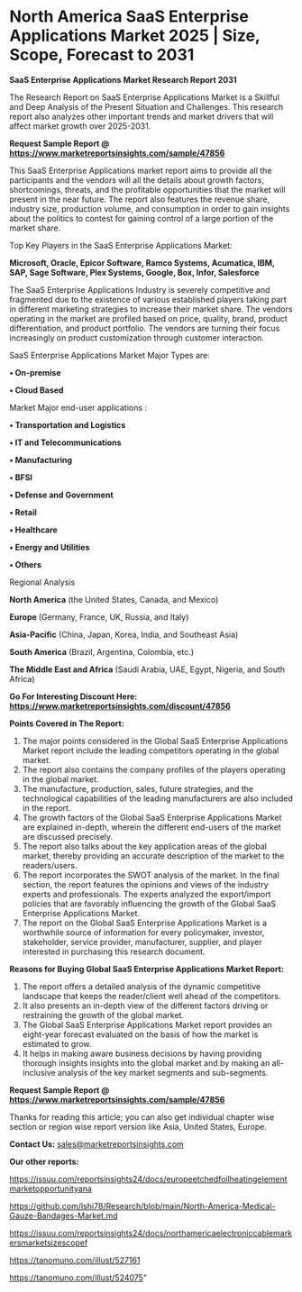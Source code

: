 # North America SaaS Enterprise Applications Market 2025 | Size, Scope, Forecast to 2031

<strong>SaaS Enterprise Applications Market Research Report 2031</strong>

The Research Report on SaaS Enterprise Applications Market is a Skillful and Deep Analysis of the Present Situation and Challenges. This research report also analyzes other important trends and market drivers that will affect market growth over 2025-2031.

<strong>Request Sample Report @ <a href=https://www.marketreportsinsights.com/sample/47856>https://www.marketreportsinsights.com/sample/47856</a></strong>

This SaaS Enterprise Applications market report aims to provide all the participants and the vendors will all the details about growth factors, shortcomings, threats, and the profitable opportunities that the market will present in the near future. The report also features the revenue share, industry size, production volume, and consumption in order to gain insights about the politics to contest for gaining control of a large portion of the market share.

Top Key Players in the SaaS Enterprise Applications Market:

<strong>Microsoft, Oracle, Epicor Software, Ramco Systems, Acumatica, IBM, SAP, Sage Software, Plex Systems, Google, Box, Infor, Salesforce</strong>

The SaaS Enterprise Applications Industry is severely competitive and fragmented due to the existence of various established players taking part in different marketing strategies to increase their market share. The vendors operating in the market are profiled based on price, quality, brand, product differentiation, and product portfolio. The vendors are turning their focus increasingly on product customization through customer interaction.

SaaS Enterprise Applications Market Major Types are:

<strong>•  On-premise

•  Cloud Based</strong>

Market Major end-user applications :

<strong>•  Transportation and Logistics

•  IT and Telecommunications

•  Manufacturing

•  BFSI

•  Defense and Government

•  Retail

•  Healthcare

•  Energy and Utilities

•  Others</strong>

Regional Analysis

</u><strong><b>North America</b></strong> (the United States, Canada, and Mexico)

<strong><b>Europe </b></strong>(Germany, France, UK, Russia, and Italy)

<strong><b>Asia-Pacific</b></strong> (China, Japan, Korea, India, and Southeast Asia)

<strong><b>South America</b></strong> (Brazil, Argentina, Colombia, etc.)

<strong><b>The Middle East and Africa</b></strong> (Saudi Arabia, UAE, Egypt, Nigeria, and South Africa)

<strong>Go For Interesting Discount Here: <a href=https://www.marketreportsinsights.com/discount/47856>https://www.marketreportsinsights.com/discount/47856</a></strong>

<strong>Points Covered in The Report:</strong>
<ol>
  <li>The major points considered in the Global SaaS Enterprise Applications Market report include the leading competitors operating in the global market.</li>
  <li>The report also contains the company profiles of the players operating in the global market.</li>
  <li>The manufacture, production, sales, future strategies, and the technological capabilities of the leading manufacturers are also included in the report.</li>
  <li>The growth factors of the Global SaaS Enterprise Applications Market are explained in-depth, wherein the different end-users of the market are discussed precisely.</li>
  <li>The report also talks about the key application areas of the global market, thereby providing an accurate description of the market to the readers/users.</li>
  <li>The report incorporates the SWOT analysis of the market. In the final section, the report features the opinions and views of the industry experts and professionals. The experts analyzed the export/import policies that are favorably influencing the growth of the Global SaaS Enterprise Applications Market.</li>
  <li>The report on the Global SaaS Enterprise Applications Market is a worthwhile source of information for every policymaker, investor, stakeholder, service provider, manufacturer, supplier, and player interested in purchasing this research document.</li>
</ol>
<strong>Reasons for Buying Global SaaS Enterprise Applications Market Report:</strong>

<ol>
  <li>The report offers a detailed analysis of the dynamic competitive landscape that keeps the reader/client well ahead of the competitors.</li>
  <li>It also presents an in-depth view of the different factors driving or restraining the growth of the global market.</li>
  <li>The Global SaaS Enterprise Applications Market report provides an eight-year forecast evaluated on the basis of how the market is estimated to grow.</li>
  <li>It helps in making aware business decisions by having providing thorough insights insights into the global market and by making an all-inclusive analysis of the key market segments and sub-segments.</li>
</ol>
<strong>Request Sample Report @ <a href=https://www.marketreportsinsights.com/sample/47856>https://www.marketreportsinsights.com/sample/47856</a></strong>


Thanks for reading this article; you can also get individual chapter wise section or region wise report version like Asia, United States, Europe.

<strong>Contact Us:</strong>
sales@marketreportsinsights.com

<strong>Our other reports:</strong>

<a href=https://issuu.com/reportsinsights24/docs/europeetchedfoilheatingelementmarketopportunityana>https://issuu.com/reportsinsights24/docs/europeetchedfoilheatingelementmarketopportunityana</a>

<a href=https://github.com/Ishi78/Research/blob/main/North-America-Medical-Gauze-Bandages-Market.md>https://github.com/Ishi78/Research/blob/main/North-America-Medical-Gauze-Bandages-Market.md</a>

<a href=https://issuu.com/reportsinsights24/docs/northamericaelectroniccablemarkersmarketsizescopef>https://issuu.com/reportsinsights24/docs/northamericaelectroniccablemarkersmarketsizescopef</a>

<a href=https://tanomuno.com/illust/527161>https://tanomuno.com/illust/527161</a>

<a href=https://tanomuno.com/illust/524075>https://tanomuno.com/illust/524075</a>"
